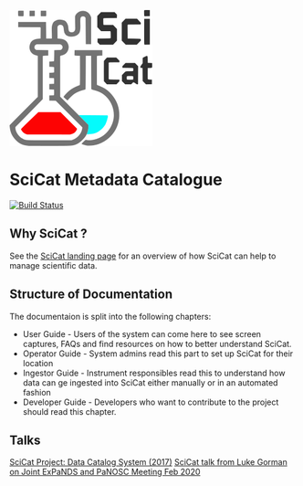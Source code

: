![SciCatLogo.png](SciCatLogo.png)

# SciCat Metadata Catalogue
[![Build Status](https://travis-ci.org/SciCatProject/documentation.svg?branch=master)](https://travis-ci.org/SciCatProject/documentation)

## Why SciCat ?

See the [SciCat landing page](https://scicatproject.github.io) for an overview of how SciCat can help to manage scientific data.

## Structure of Documentation

The documentaion is split into the following chapters:

* User Guide - Users of the system can come here to see screen captures, FAQs and find resources on how to better understand SciCat.
* Operator Guide - System admins read this part to set up SciCat for their location
* Ingestor Guide - Instrument responsibles read this to understand how data can ge ingested into SciCat either manually or in an automated fashion
* Developer Guide - Developers who want to contribute to the project should read this chapter.

## Talks

[SciCat Project: Data Catalog System (2017)](https://icatproject.org/wp-content/uploads/2017/12/ICAT_F2F_2017_PSI.pdf)
[SciCat talk from Luke Gorman on Joint ExPaNDS and PaNOSC Meeting Feb 2020](https://indico.esss.lu.se/event/1373/contributions/10773/attachments/9761/15638/Lund2020.pdf)
